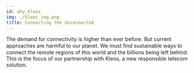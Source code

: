 ```yaml
---
id: why_kleos
img: ./kleos_img.png
title: Connecting the Unconnected
---
```


The demand for connectivity is higher than ever before. But current approaches are harmful to our planet. We must ﬁnd sustainable ways to connect the remote regions of this world and the billions being left behind. This is the focus of our partnership with Kleos, a new responsible telecom solution.

